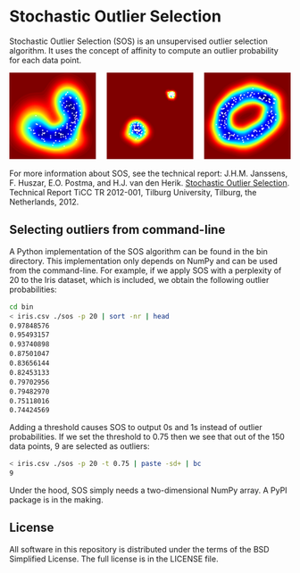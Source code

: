 Stochastic Outlier Selection
============================

Stochastic Outlier Selection (SOS) is an unsupervised outlier selection algorithm. It uses the concept of affinity to compute  an outlier probability for each data point.

![SOS](doc/sos.png)

For more information about SOS, see the technical report: J.H.M. Janssens, F. Huszar, E.O. Postma, and H.J. van den Herik. [Stochastic Outlier Selection](https://github.com/jeroenjanssens/sos/blob/master/doc/sos-ticc-tr-2012-001.pdf?raw=true). Technical Report TiCC TR 2012-001, Tilburg University, Tilburg, the Netherlands, 2012.


Selecting outliers from command-line
------------------------------------

A Python implementation of the SOS algorithm can be found in the bin directory. This implementation only depends on NumPy and can be used from the command-line. For example, if we apply SOS with a perplexity of 20 to the Iris dataset, which is included, we obtain the following outlier probabilities:

```bash
cd bin
< iris.csv ./sos -p 20 | sort -nr | head
0.97848576
0.95493157
0.93740898
0.87501047
0.83656144
0.82453133
0.79702956
0.79482970
0.75118016
0.74424569
```

Adding a threshold causes SOS to output 0s and 1s instead of outlier probabilities. If we set the threshold to 0.75 then we see that out of the 150 data points, 9 are selected as outliers:

```bash
< iris.csv ./sos -p 20 -t 0.75 | paste -sd+ | bc
9
```

Under the hood, SOS simply needs a two-dimensional NumPy array. A PyPI package is in the making.

License
-------

All software in this repository is distributed under the terms of the BSD Simplified License. The full license is in the LICENSE file.
